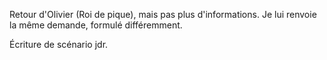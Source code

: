 Retour d'Olivier (Roi de pique), mais pas plus d'informations.
Je lui renvoie la même demande, formulé différemment.

Écriture de scénario jdr.